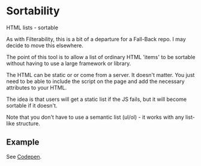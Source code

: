 Sortability
===========
HTML lists - sortable

As with Filterability, this is a bit of a departure for a Fall-Back repo. I may decide to move this elsewhere.

The point of this tool is to allow a list of ordinary HTML 'items' to be sortable without having to use a large framework or library.

The HTML can be static or or come from a server. It doesn't matter. You just need to be able to include the script on the page and add the necessary attributes to your HTML.

The idea is that users will get a static list if the JS fails, but it will become sortable if it doesn't.

Note that you don't have to use a semantic list (ul/ol) - it works with any list-like structure.


Example
-------

See [Codepen](https://codepen.io/akirk/pen/KKQgMwM).
